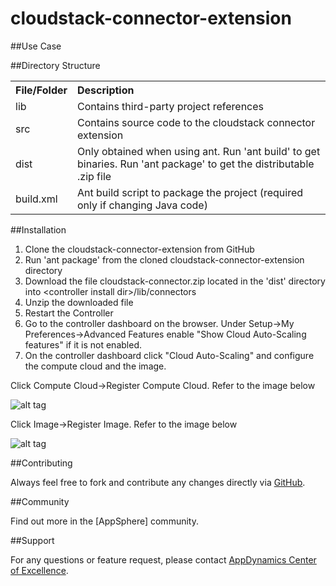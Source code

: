cloudstack-connector-extension
===========================

##Use Case

##Directory Structure

<table><tbody>
<tr>
<th align="left"> File/Folder </th>
<th align="left"> Description </th>
</tr>
<tr>
<td class='confluenceTd'> lib </td>
<td class='confluenceTd'> Contains third-party project references </td>
</tr>
<tr>
<td class='confluenceTd'> src </td>
<td class='confluenceTd'> Contains source code to the cloudstack connector extension </td>
</tr>
<tr>
<td class='confluenceTd'> dist </td>
<td class='confluenceTd'> Only obtained when using ant. Run 'ant build' to get binaries. Run 'ant package' to get the distributable .zip file </td>
</tr>
<tr>
<td class='confluenceTd'> build.xml </td>
<td class='confluenceTd'> Ant build script to package the project (required only if changing Java code) </td>
</tr>
</tbody>
</table>

##Installation

1. Clone the cloudstack-connector-extension from GitHub
2. Run 'ant package' from the cloned cloudstack-connector-extension directory
3. Download the file cloudstack-connector.zip located in the 'dist' directory into \<controller install dir\>/lib/connectors
4. Unzip the downloaded file
5. Restart the Controller
6. Go to the controller dashboard on the browser. Under Setup->My Preferences->Advanced Features enable "Show Cloud Auto-Scaling features" if it is not enabled. 
7. On the controller dashboard click "Cloud Auto-Scaling" and configure the compute cloud and the image.

Click Compute Cloud->Register Compute Cloud. Refer to the image below

![alt tag](https://raw.github.com/Appdynamics/cloudstack-connector-extension/master/CloudStack%20Compute%20Fields.png?login=rvasanda&token=d91e71eab74fcc62f39e9ff97c9e64c2)

Click Image->Register Image. Refer to the image below

![alt tag](https://raw.github.com/Appdynamics/cloudstack-connector-extension/master/CloudStack%20Compute%20Image.png?login=rvasanda&token=208d96dd3dc67f354f9055537454f61d)

##Contributing

Always feel free to fork and contribute any changes directly via [GitHub](https://github.com/Appdynamics/cloudstack-connector-extension).

##Community

Find out more in the [AppSphere] community.

##Support

For any questions or feature request, please contact [AppDynamics Center of Excellence](mailto:ace-request@appdynamics.com).


